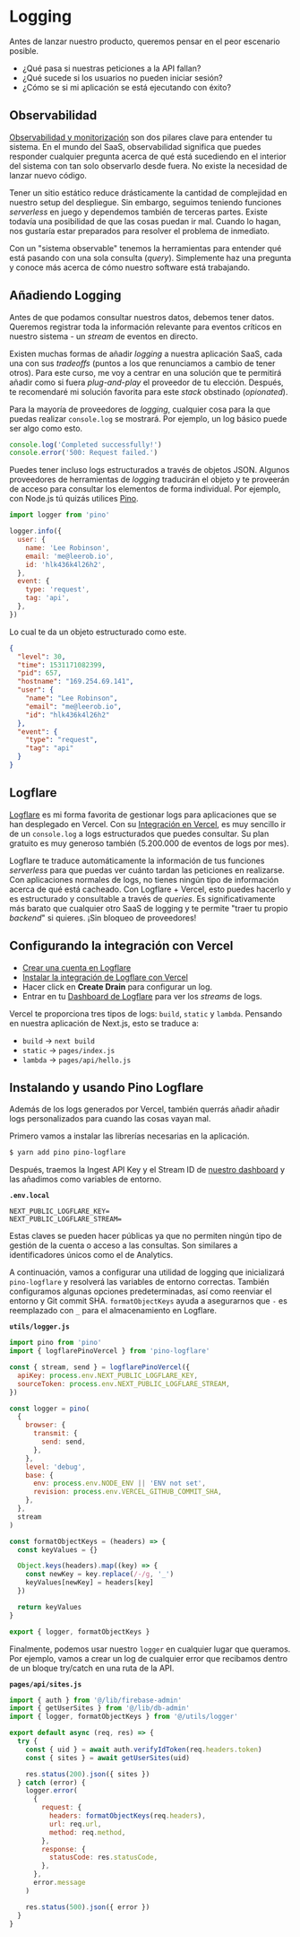 # Logging

Antes de lanzar nuestro producto, queremos pensar en el peor escenario posible.

- ¿Qué pasa si nuestras peticiones a la API fallan?
- ¿Qué sucede si los usuarios no pueden iniciar sesión?
- ¿Cómo se si mi aplicación se está ejecutando con éxito?

## Observabilidad

[Observabilidad y monitorización](https://thenewstack.io/monitoring-and-observability-whats-the-difference-and-why-does-it-matter/) son dos pilares clave para entender tu sistema. En el mundo del SaaS, observabilidad significa que puedes responder cualquier pregunta acerca de qué está sucediendo en el interior del sistema con tan solo observarlo desde fuera. No existe la necesidad de lanzar nuevo código.

Tener un sitio estático reduce drásticamente la cantidad de complejidad en nuestro setup del despliegue. Sin embargo, seguimos teniendo funciones _serverless_ en juego y dependemos también de terceras partes. Existe todavía una posibilidad de que las cosas puedan ir mal. Cuando lo hagan, nos gustaría estar preparados para resolver el problema de inmediato.

Con un "sistema observable" tenemos la herramientas para entender qué está pasando con una sola consulta (_query_). Simplemente haz una pregunta y conoce más acerca de cómo nuestro software está trabajando.

## Añadiendo Logging

Antes de que podamos consultar nuestros datos, debemos tener datos. Queremos registrar toda la información relevante para eventos críticos en nuestro sistema - un _stream_ de eventos en directo.

Existen muchas formas de añadir _logging_ a nuestra aplicación SaaS, cada una con sus _tradeoffs_ (puntos a los que renunciamos a cambio de tener otros). Para este curso, me voy a centrar en una solución que te permitirá añadir como si fuera _plug-and-play_ el proveedor de tu elección. Después, te recomendaré mi solución favorita para este _stack_ obstinado (_opionated_).

Para la mayoría de proveedores de _logging_, cualquier cosa para la que puedas realizar `console.log` se mostrará. Por ejemplo, un log básico puede ser algo como esto.

```js
console.log('Completed successfully!')
console.error('500: Request failed.')
```

Puedes tener incluso logs estructurados a través de objetos JSON. Algunos proveedores de herramientas de _logging_ traducirán el objeto y te proveerán de acceso para consultar los elementos de forma individual. Por ejemplo, con Node.js tú quizás utilices [Pino](https://getpino.io/).

```js
import logger from 'pino'

logger.info({
  user: {
    name: 'Lee Robinson',
    email: 'me@leerob.io',
    id: 'hlk436k4l26h2',
  },
  event: {
    type: 'request',
    tag: 'api',
  },
})
```

Lo cual te da un objeto estructurado como este.

```json
{
  "level": 30,
  "time": 1531171082399,
  "pid": 657,
  "hostname": "169.254.69.141",
  "user": {
    "name": "Lee Robinson",
    "email": "me@leerob.io",
    "id": "hlk436k4l26h2"
  },
  "event": {
    "type": "request",
    "tag": "api"
  }
}
```

## Logflare

[Logflare](https://logflare.app/) es mi forma favorita de gestionar logs para aplicaciones que se han desplegado en Vercel. Con su [Integración en Vercel](https://vercel.com/integrations/logflare), es muy sencillo ir de un `console.log` a logs estructurados que puedes consultar. Su plan gratuito es muy generoso también (5.200.000 de eventos de logs por mes).

Logflare te traduce automáticamente la información de tus funciones _serverless_ para que puedas ver cuánto tardan las peticiones en realizarse. Con aplicaciones normales de logs, no tienes ningún tipo de información acerca de qué está cacheado. Con Logflare + Vercel, esto puedes hacerlo y es estructurado y consultable a través de _queries_. Es significativamente más barato que cualquier otro SaaS de logging y te permite "traer tu propio _backend_" si quieres. ¡Sin bloqueo de proveedores!

## Configurando la integración con Vercel

- [Crear una cuenta en Logflare](https://logflare.app/)
- [Instalar la integración de Logflare con Vercel](https://vercel.co/integrations/logflare)
- Hacer click en **Create Drain** para configurar un log.
- Entrar en tu [Dashboard de Logflare](https://logflare.app/dashboard) para ver los _streams_ de logs.

Vercel te proporciona tres tipos de logs: `build`, `static` y `lambda`. Pensando en nuestra aplicación de Next.js, esto se traduce a:

- `build` -> `next build`
- `static` -> `pages/index.js`
- `lambda` -> `pages/api/hello.js`

## Instalando y usando Pino Logflare

Además de los logs generados por Vercel, también querrás añadir añadir logs personalizados para cuando las cosas vayan mal.

Primero vamos a instalar las librerías necesarias en la aplicación.

```bash
$ yarn add pino pino-logflare
```

Después, traemos la Ingest API Key y el Stream ID de [nuestro dashboard](https://logflare.app/dashboard) y las añadimos como variables de entorno.

**`.env.local`**

```
NEXT_PUBLIC_LOGFLARE_KEY=
NEXT_PUBLIC_LOGFLARE_STREAM=
```

Estas claves se pueden hacer públicas ya que no permiten ningún tipo de gestión de la cuenta o acceso a las consultas. Son similares a identificadores únicos como el de Analytics.

A continuación, vamos a configurar una utilidad de logging que inicializará `pino-logflare` y resolverá las variables de entorno correctas. También configuramos algunas opciones predeterminadas, así como reenviar el entorno y Git commit SHA. `formatObjectKeys` ayuda a asegurarnos que `-` es reemplazado con `_` para el almacenamiento en Logflare.

**`utils/logger.js`**

```js
import pino from 'pino'
import { logflarePinoVercel } from 'pino-logflare'

const { stream, send } = logflarePinoVercel({
  apiKey: process.env.NEXT_PUBLIC_LOGFLARE_KEY,
  sourceToken: process.env.NEXT_PUBLIC_LOGFLARE_STREAM,
})

const logger = pino(
  {
    browser: {
      transmit: {
        send: send,
      },
    },
    level: 'debug',
    base: {
      env: process.env.NODE_ENV || 'ENV not set',
      revision: process.env.VERCEL_GITHUB_COMMIT_SHA,
    },
  },
  stream
)

const formatObjectKeys = (headers) => {
  const keyValues = {}

  Object.keys(headers).map((key) => {
    const newKey = key.replace(/-/g, '_')
    keyValues[newKey] = headers[key]
  })

  return keyValues
}

export { logger, formatObjectKeys }
```

Finalmente, podemos usar nuestro `logger` en cualquier lugar que queramos. Por ejemplo, vamos a crear un log de cualquier error que recibamos dentro de un bloque try/catch en una ruta de la API.

**`pages/api/sites.js`**

```js
import { auth } from '@/lib/firebase-admin'
import { getUserSites } from '@/lib/db-admin'
import { logger, formatObjectKeys } from '@/utils/logger'

export default async (req, res) => {
  try {
    const { uid } = await auth.verifyIdToken(req.headers.token)
    const { sites } = await getUserSites(uid)

    res.status(200).json({ sites })
  } catch (error) {
    logger.error(
      {
        request: {
          headers: formatObjectKeys(req.headers),
          url: req.url,
          method: req.method,
        },
        response: {
          statusCode: res.statusCode,
        },
      },
      error.message
    )

    res.status(500).json({ error })
  }
}
```
